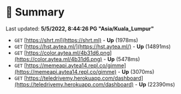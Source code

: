 # 📖 Summary
Last updated: **5/5/2022, 8:44:26 PG "Asia/Kuala_Lumpur"**

- `GET` [https://shrt.ml](https://shrt.ml) - **Up** (1978ms)
- `GET` [https://hst.aytea.ml/](https://hst.aytea.ml/) - **Up** (14891ms)
- `GET` [https://color.aytea.ml/4b31d6.png](https://color.aytea.ml/4b31d6.png) - **Up** (5478ms)
- `GET` [https://memeapi.aytea14.repl.co/gimme](https://memeapi.aytea14.repl.co/gimme) - **Up** (3070ms)
- `GET` [https://teledrivemy.herokuapp.com/dashboard](https://teledrivemy.herokuapp.com/dashboard) - **Up** (22390ms)
